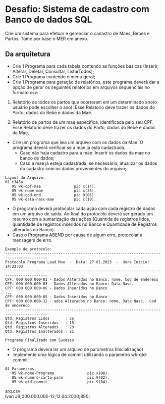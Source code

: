 # Desafio: Sistema de cadastro com Banco de dados SQL 

Crie um sistema para efetuar e gerenciar o cadastro de Maes, Bebes e Partos. Tome por base o MER em anexo. 

## Da arquitetura

- Crie 1 Programa para cada tabela contendo as funções básicas (Inserir, Alterar, Deletar, Consultar, ListarTodos); 
- Crie 1 Programa contendo o menu geral; 
- Crie 1 Programa para geração de relatórios, este programa deverá dar a opção de gerar os seguintes relatórios em arquivos sequenciais no formato csv:  

1. Relatório de todos os partos que ocorreram em um determinado ano(o usuário pode escolher o ano). Esse Relatorio deve trazer os dados do Parto, dados do Bebe e dados da Mae. 

2. Relatório de partos de um mae especifica, identificada pelo seu CPF. Esse Relatorio deve trazer os dados do Parto, dados do Bebe e dados da Mae. 

- Crie um programa que leia um arquivo com os dados da Mae. O programa deverá verificar se a mae já está cadastrada. 
    - Caso não haja cadastro para a mae: Inserir os dados da mae no banco de dados; 
    - Caso a mae já esteja cadastrada, se necessário, atualizar os dados do cadastro com os dados provenientes do arquivo;

~~~
Layout do Arquivo: 
01 t345a. 
   05 wk-cpf-mae               pic x(14). 
   05 wk-nome-mae              pic x(35). 
   05 wk-cod-end               pic 9(05). 
   05 wk-data-nasc-mae         pic x(10). 

~~~

- O programa deverá protocolar cada ação com cada registro de dados em um arquivo de saída. Ao final do protocolo deverá ser gerado um resumo com a sumarização das ações (Quantida de registros lidos, quantidade de registros inseridos no Banco e Quantidade de Registros alterados no Banco).  
- Caso o Programa ABEND por causa de algum erro, protocolar a mensagem de erro. 

~~~
Exemplo de protocolo: 
-----------------------------------------------------------------------------------------
Protocolo Programa Load Mae  -  Data: 27.01.2023  -  Hora Inicio: 14:23:03  
-----------------------------------------------------------------------------------------
CPF: 000.000.000-01 - Dados Alterados no Banco: nome, Cod de endereco
CPF: 000.000.000-03 - Dados Alterados no Banco: Data Nasc.
CPF: 000.000.000-06 - Dados Inseridos no Banco
...
CPF: 000.000.000-09 - Dados Inseridos no Banco 
CPF: 000.000.000-12 - ados Alterados no Banco: nome, Data Nasc., Cod de endereco
-----------------------------------------------------------------------------------------
Qtd. Registros Lidos       : 56
Qtd. Registros Inseridos   : 15
Qtd. Registros Alterados   : 20
Qtd. Registros Inalterados : 21 

Programa Finalizado com Sucesso 

~~~

- O programa deverá ler um arquivo de parametros (Inicialização)
- Implemente uma lógica de commit utilizando o parametro wk-qtd-commit

~~~
01 Parametros. 
   05 wk-nome-Programa               pic x(08).
   05 wk-numero-carto-parm           pic 9(02). 
   05 wk-qtd-commit                  pic 9(04).                   
~~~


arq.csv  
    Ivan JB;000.000.000-12;12.04.2000;890; 